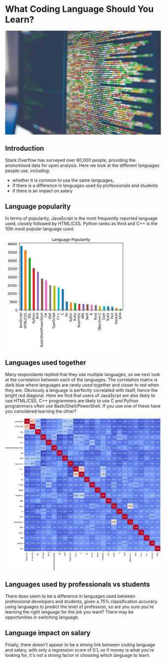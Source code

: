 # What Coding Language Should You Learn?

[image0]: ../images/image0.jpg "Code illustration"
[image1]: ../images/image1.png "Language Popularity"
[image2]: ../images/image2.png "Correlation Matrix"

![Code illustration][image0]

## Introduction
Stack Overflow has surveyed over 60,000 people, providing the anonomised data for open analysis. Here we look at the different languages people use, including:
* whether it is common to use the same languages,
* if there is a difference in languages used by professionals and students
* if there is an impact on salary

## Language popularity
In terms of popularity, JavaScript is the most frequently reported language used, closely followed by HTML/CSS. Python ranks as third and C++ is the 10th most popular language used.

![Language Popularity][image1]

## Languages used together
Many respondants replied that they use multiple languages, so we next look at the correlation between each of the languages. The correlation matrix is dark blue where languages are rarely used together and closer to red when they are. Obviously a language is perfectly correlated with itself, hence the bright red diagonal. Here we find that users of JavaScrpt are also likely to use HTML/CSS, C++ programmers are likely to use C and Python programmers often use Bash/Shell/PowerShell. If you use one of these have you considered learning the other?

![Correlation Matrix][image2]

## Languages used by professionals vs students
There does seem to be a difference in languages used between professional developers and students, given a 75% classification accuracy using languages to predict the level of profession, so are you sure you're learning the right language for the job you want? There may be opportunities in switching language.

## Language impact on salary
Finally, there doesn't appear to be a strong link between coding language and salary, with only a regression score of 0.1, so if money is what you're looking for, it's not a strong factor in choosing which language to learn.
